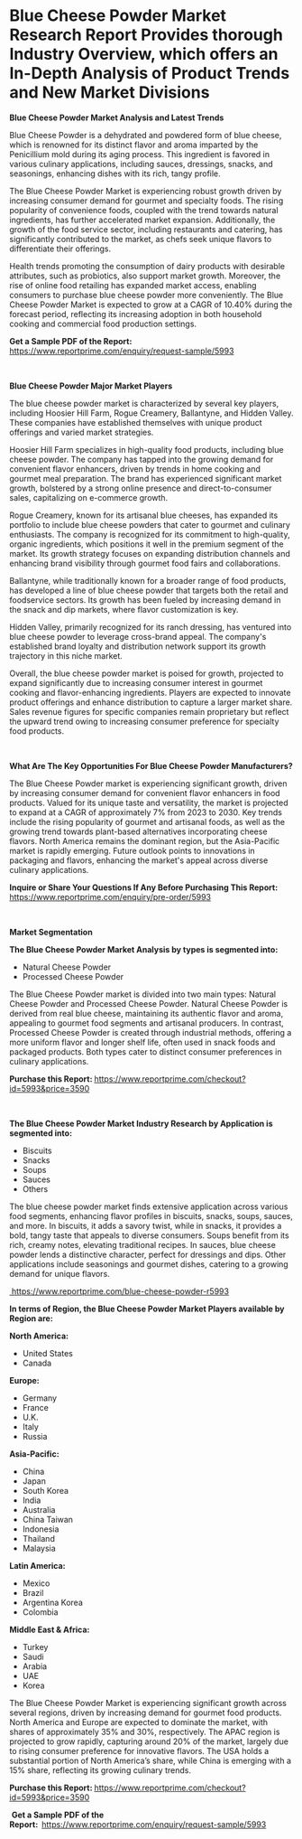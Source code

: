 <p><h1>Blue Cheese Powder Market Research Report Provides thorough Industry Overview, which offers an In-Depth Analysis of Product Trends and New Market Divisions</h1></p><p><strong>Blue Cheese Powder Market Analysis and Latest Trends</strong></p>
<p><p>Blue Cheese Powder is a dehydrated and powdered form of blue cheese, which is renowned for its distinct flavor and aroma imparted by the Penicillium mold during its aging process. This ingredient is favored in various culinary applications, including sauces, dressings, snacks, and seasonings, enhancing dishes with its rich, tangy profile. </p><p>The Blue Cheese Powder Market is experiencing robust growth driven by increasing consumer demand for gourmet and specialty foods. The rising popularity of convenience foods, coupled with the trend towards natural ingredients, has further accelerated market expansion. Additionally, the growth of the food service sector, including restaurants and catering, has significantly contributed to the market, as chefs seek unique flavors to differentiate their offerings.</p><p>Health trends promoting the consumption of dairy products with desirable attributes, such as probiotics, also support market growth. Moreover, the rise of online food retailing has expanded market access, enabling consumers to purchase blue cheese powder more conveniently. The Blue Cheese Powder Market is expected to grow at a CAGR of 10.40% during the forecast period, reflecting its increasing adoption in both household cooking and commercial food production settings.</p></p>
<p><strong>Get a Sample PDF of the Report:&nbsp;</strong> <a href="https://www.reportprime.com/enquiry/request-sample/5993?utm_campaign=4544&utm_medium=2&utm_source=Github&utm_content=ia&utm_term=14052025&utm_id=blue-cheese-powder">https://www.reportprime.com/enquiry/request-sample/5993</a></p>
<p>&nbsp;</p>
<p><strong>Blue Cheese Powder Major Market Players</strong></p>
<p><p>The blue cheese powder market is characterized by several key players, including Hoosier Hill Farm, Rogue Creamery, Ballantyne, and Hidden Valley. These companies have established themselves with unique product offerings and varied market strategies.</p><p>Hoosier Hill Farm specializes in high-quality food products, including blue cheese powder. The company has tapped into the growing demand for convenient flavor enhancers, driven by trends in home cooking and gourmet meal preparation. The brand has experienced significant market growth, bolstered by a strong online presence and direct-to-consumer sales, capitalizing on e-commerce growth.</p><p>Rogue Creamery, known for its artisanal blue cheeses, has expanded its portfolio to include blue cheese powders that cater to gourmet and culinary enthusiasts. The company is recognized for its commitment to high-quality, organic ingredients, which positions it well in the premium segment of the market. Its growth strategy focuses on expanding distribution channels and enhancing brand visibility through gourmet food fairs and collaborations.</p><p>Ballantyne, while traditionally known for a broader range of food products, has developed a line of blue cheese powder that targets both the retail and foodservice sectors. Its growth has been fueled by increasing demand in the snack and dip markets, where flavor customization is key. </p><p>Hidden Valley, primarily recognized for its ranch dressing, has ventured into blue cheese powder to leverage cross-brand appeal. The company's established brand loyalty and distribution network support its growth trajectory in this niche market.</p><p>Overall, the blue cheese powder market is poised for growth, projected to expand significantly due to increasing consumer interest in gourmet cooking and flavor-enhancing ingredients. Players are expected to innovate product offerings and enhance distribution to capture a larger market share. Sales revenue figures for specific companies remain proprietary but reflect the upward trend owing to increasing consumer preference for specialty food products.</p></p>
<p>&nbsp;</p>
<p><strong>What Are The Key Opportunities For Blue Cheese Powder Manufacturers?</strong></p>
<p><p>The Blue Cheese Powder market is experiencing significant growth, driven by increasing consumer demand for convenient flavor enhancers in food products. Valued for its unique taste and versatility, the market is projected to expand at a CAGR of approximately 7% from 2023 to 2030. Key trends include the rising popularity of gourmet and artisanal foods, as well as the growing trend towards plant-based alternatives incorporating cheese flavors. North America remains the dominant region, but the Asia-Pacific market is rapidly emerging. Future outlook points to innovations in packaging and flavors, enhancing the market's appeal across diverse culinary applications.</p></p>
<p><strong>Inquire or Share Your Questions If Any Before Purchasing This Report:</strong> <a href="https://www.reportprime.com/enquiry/pre-order/5993?utm_campaign=4544&utm_medium=2&utm_source=Github&utm_content=ia&utm_term=14052025&utm_id=blue-cheese-powder">https://www.reportprime.com/enquiry/pre-order/5993</a></p>
<p>&nbsp;</p>
<p><strong>Market Segmentation</strong></p>
<p><strong>The Blue Cheese Powder Market Analysis by types is segmented into:</strong></p>
<p><ul><li>Natural Cheese Powder</li><li>Processed Cheese Powder</li></ul></p>
<p><p>The Blue Cheese Powder market is divided into two main types: Natural Cheese Powder and Processed Cheese Powder. Natural Cheese Powder is derived from real blue cheese, maintaining its authentic flavor and aroma, appealing to gourmet food segments and artisanal producers. In contrast, Processed Cheese Powder is created through industrial methods, offering a more uniform flavor and longer shelf life, often used in snack foods and packaged products. Both types cater to distinct consumer preferences in culinary applications.</p></p>
<p><strong>Purchase this Report:&nbsp;</strong><a href="https://www.reportprime.com/checkout?id=5993&price=3590&utm_campaign=4544&utm_medium=2&utm_source=Github&utm_content=ia&utm_term=14052025&utm_id=blue-cheese-powder">https://www.reportprime.com/checkout?id=5993&price=3590</a></p>
<p>&nbsp;</p>
<p><strong>The Blue Cheese Powder Market Industry Research by Application is segmented into:</strong></p>
<p><ul><li>Biscuits</li><li>Snacks</li><li>Soups</li><li>Sauces</li><li>Others</li></ul></p>
<p><p>The blue cheese powder market finds extensive application across various food segments, enhancing flavor profiles in biscuits, snacks, soups, sauces, and more. In biscuits, it adds a savory twist, while in snacks, it provides a bold, tangy taste that appeals to diverse consumers. Soups benefit from its rich, creamy notes, elevating traditional recipes. In sauces, blue cheese powder lends a distinctive character, perfect for dressings and dips. Other applications include seasonings and gourmet dishes, catering to a growing demand for unique flavors.</p></p>
<p><a href="https://www.reportprime.com/blue-cheese-powder-r5993?utm_campaign=4544&utm_medium=2&utm_source=Github&utm_content=ia&utm_term=14052025&utm_id=blue-cheese-powder">&nbsp;https://www.reportprime.com/blue-cheese-powder-r5993</a></p>
<p><strong>In terms of Region, the Blue Cheese Powder Market Players available by Region are:</strong></p>
<p>
    <p> <strong> North America: </strong>
        <ul>
            <li>United States</li>
            <li>Canada</li>
        </ul>
        </p> 
    <p> <strong> Europe: </strong>
        <ul>
            <li>Germany</li>
            <li>France</li>
            <li>U.K.</li>
            <li>Italy</li>
            <li>Russia</li>
        </ul>
        </p> 
    <p> <strong> Asia-Pacific: </strong>
        <ul>
            <li>China</li>
            <li>Japan</li>
            <li>South Korea</li>
            <li>India</li>
            <li>Australia</li>
            <li>China Taiwan</li>
            <li>Indonesia</li>
            <li>Thailand</li>
            <li>Malaysia</li>
        </ul>
        </p> 
    <p> <strong> Latin America: </strong>
        <ul>
            <li>Mexico</li>
            <li>Brazil</li>
            <li>Argentina Korea</li>
            <li>Colombia</li>
        </ul>
        </p> 
    <p> <strong> Middle East & Africa: </strong>
        <ul>
            <li>Turkey</li>
            <li>Saudi</li>
            <li>Arabia</li>
            <li>UAE</li>
            <li>Korea</li>
        </ul>
    </p>
    </p>
<p><p>The Blue Cheese Powder Market is experiencing significant growth across several regions, driven by increasing demand for gourmet food products. North America and Europe are expected to dominate the market, with shares of approximately 35% and 30%, respectively. The APAC region is projected to grow rapidly, capturing around 20% of the market, largely due to rising consumer preference for innovative flavors. The USA holds a substantial portion of North America’s share, while China is emerging with a 15% share, reflecting its growing culinary trends.</p></p>
<p><strong>Purchase this Report: </strong><a href="https://www.reportprime.com/checkout?id=5993&price=3590&utm_campaign=4544&utm_medium=2&utm_source=Github&utm_content=ia&utm_term=14052025&utm_id=blue-cheese-powder">https://www.reportprime.com/checkout?id=5993&price=3590</a></p>
<p>&nbsp;<strong>Get a Sample PDF of the Report:&nbsp;&nbsp;</strong><a href="https://www.reportprime.com/enquiry/request-sample/5993?utm_campaign=4544&utm_medium=2&utm_source=Github&utm_content=ia&utm_term=14052025&utm_id=blue-cheese-powder">https://www.reportprime.com/enquiry/request-sample/5993</a></p>
<p><strong></strong></p>
<p><p></p><p></p><p></p></p>